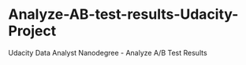 # Analyze-AB-test-results-Udacity-Project
Udacity Data Analyst Nanodegree - Analyze A/B Test Results
